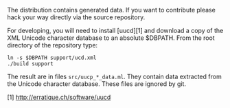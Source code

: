 The distribution contains generated data. If you want to contribute
please hack your way directly via the source repository.

For developing, you will need to install [uucd][1] and download a copy
of the XML Unicode character database to an absolute $DBPATH. From the
root directory of the repository type:

    ln -s $DBPATH support/ucd.xml
    ./build support

The result are in files `src/uucp_*_data.ml`. They contain data
extracted from the Unicode character database. These files are ignored 
by git. 

[1] http://erratique.ch/software/uucd
